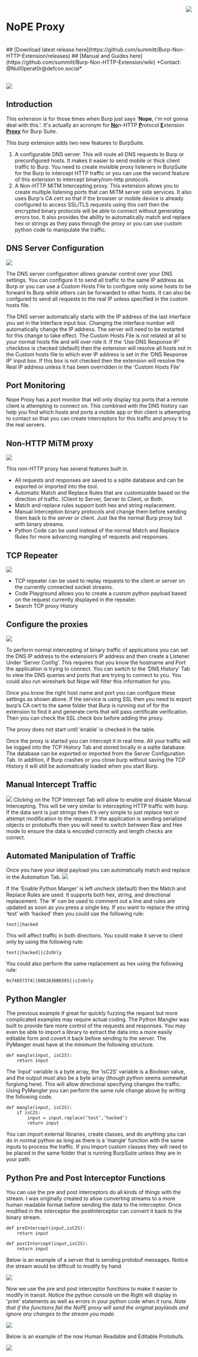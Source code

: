 <img align="right" src="https://imgur.com/a/1UTklIx"/>

# NoPE Proxy
<br>
## [Download latest release here](https://github.com/summitt/Burp-Non-HTTP-Extension/releases)
## [Manual and Guides here](https://github.com/summitt/Burp-Non-HTTP-Extension/wiki)
*Contact: @Null0perat0r@defcon.social*
<br>
<br>

![](http://imgur.com/X6xYsq8.png)

## Introduction

This extension is for those times when Burp just says '**Nope**, i'm not gonna deal with this.'. It's actually an acronym for <u><b>No</b></u>n-HTTP <u><b>P</b></u>rotocol <u><b>E</b></u>xtension <u><b>Proxy</b></u> for Burp Suite. 

This burp extension adds two new features to BurpSuite.
 1.	A configurable DNS server. This will route all DNS requests to Burp or preconfigured hosts. It makes it easier to send mobile or thick client traffic to Burp. You need to create invisible proxy listeners in BurpSuite for the Burp to intercept HTTP traffic or you can use the second feature of this extension to intercept binary/non-http protocols.
 2.	A Non-HTTP MiTM Intercepting proxy. This extension allows you to create multiple listening ports that can MiTM server side services. It also uses Burp's CA cert so that if the browser or mobile device is already configured to access SSL/TLS requests using this cert then the encrypted binary protocols will be able to connect without generating errors too. It also provides the ability to automatically match and replace hex or strings as they pass through the proxy or you can use custom python code to manipulate the traffic.
 
## DNS Server Configuration

![](http://imgur.com/0ezoO7f.png)

The DNS server configuration allows granular control over your DNS settings. You can configure it to send all traffic to the same IP address as Burp or you can use a Custom Hosts File to configure only some hosts to be forward to Burp while others can be forwarded to other hosts. It can also be confgured to send all requests to the real IP unless specified in the custom hosts file.

The DNS server automatically starts with the IP address of the last interface you set in the Interface input box. Changing the interface number will automatically change the IP address. The server will need to be restarted for this change to take effect.
The Custom Hosts File is not related at all to your normal hosts file and will over ride it. If the ‘Use DNS Response IP’ checkbos is checked (default) then the extension will resolve all hosts not in the Custom hosts file to which ever IP address is set in the ‘DNS Response IP’ input box. If this box is not checked then the extension will resolve the Real IP address unless it has been overridden in the ‘Custom Hosts File’

## Port Monitoring
Nope Proxy has a port monitor that will only display tcp ports that a remote client is attempting to connect on. This combined with the DNS history can help you find which hosts and ports a mobile app or thin client is attempting to contact so that you can create interceptors for this traffic and proxy it to the real servers. 

## Non-HTTP MiTM proxy

![](http://imgur.com/oCHMjuH.png)

This non-HTTP proxy has several features built in.

- All requests and responses are saved to a sqlite database and can be exported or imported into the tool. 
- Automatic Match and Replace Rules that are customizable based on the direction of traffic. (Client to Server, Server to Client, or Both.
- Match and replace rules support both hex and string replacement. 
- Manual Interception binary protocols and change them before sending them back to the server or client. Just like the normal Burp proxy but with binary streams.
- Python Code can be used instead of the normal Match and Replace Rules for more advancing mangling of requests and responses.
 
 
## TCP Repeater
 
![](http://imgur.com/aNpzAdz.png)
 
- TCP repeater can be used to replay requests to the client or server on the currently connected socket streams.
- Code Playground allows you to create a custom python payload based on the request currently displayed in the repeater.
- Search TCP proxy History

## Configure the proxies

![](http://imgur.com/WdsB32L.png)

To perform normal intercepting of binary traffic of applications you can set the DNS IP address to the extension’s IP address and then create a Listener Under ‘Server Config’. This requires that you know the hostname and Port the application is trying to connect. You can switch to the ‘DNS History’ Tab to view the DNS queries and ports that are trying to connect to you. You could also run wireshark but Nope will filter this information for you. 

Once you know the right host name and port you can configure these settings as shown above. If the service is using SSL then you need to export burp’s CA cert to the same folder that Burp is running out of for the extension to find it and generate certs that will pass certificate verification. Then you can check the SSL check box before adding the proxy. 

The proxy does not start until ‘enable’ is checked in the table.

Once the proxy is started you can intercept it in real time. All your traffic will be logged into the TCP History Tab and stored locally in a sqlite database. The database can be exported or imported from the Server Configuration Tab. In addition, if Burp crashes or you close burp without saving the TCP History it will still be automatically loaded when you start Burp. 
## Manual Intercept Traffic
![](http://imgur.com/X6xYsq8.png)
Clicking on the TCP Intercept Tab will allow to enable and disable Manual Intercepting. This will be very similar to intercepting HTTP traffic with burp. If the data sent is just strings then it’s very simple to just replace text or attempt modification to the request. If the application is sending serialized objects or protobuffs then you will need to switch between Raw and Hex mode to ensure the data is encoded correctly and length checks are correct.
## Automated Manipulation of Traffic
Once you have your ideal payload you can automatically match and replace in the Automation Tab. 
![](http://imgur.com/CBRQVIo.png)

If the ‘Enable Python Manger’ is left uncheck (default) then the Match and Replace Rules are used. It supports both hex, string, and directional replacement. The ‘#’ can be used to comment out a line and rules are updated as soon as you press a single key.
If you want to replace the string ‘test’ with ‘hacked’ then you could use the following rule:
```
test||hacked
```
This will affect traffic in both directions. You could make it serve to client only by using the following rule:
```
test||hacked||c2sOnly
```
You could also perform the same replacement as hex using the following rule:
```
0x74657374||6861636B6565||c2sOnly
```

## Python Mangler
The previous example if great for quickly fuzzing the request but more complicated examples may require actual coding. The Python Mangler was built to provide fare more control of the requests and responses. You may even be able to import a library to extract the data into a more easily editable form and covert it back before sending to the server. The PyManger must have at the minimum the following structure. 

```
def mangle(input, isC2S):
	return input
```
The ‘input’ variable is a byte array, the ‘isC2S’ variable is a Boolean value, and the output must also be a byte array (though python seems somewhat forgiving here). This will allow directional specifying changes the traffic. 
Using PyMangler you can perform the same rule change above by writing the following code.
```
def mangle(input, isC2S):
	if isC2S:
		input = input.replace(‘test’,’hacked’)
		return input
```
You can import external libraries, create classes, and do anything you can do in normal python as long as there is a ‘mangle’ function with the same inputs to process the traffic. If you import custom classes they will need to be placed in the same folder that is running BurpSuite unless they are in your path. 

## Python Pre and Post Interceptor Functions
You can use the pre and post interceptors do all kinds of things with the stream. I was originally created to allow converting streams to a more human readable format before sending the data to the interceptor. Once modified in the interceptor the postInterceptor can convert it back to the binary stream.

```
def preIntercept(input,isC2S):
    return input
    
def postIntercept(input,isC2S):
    return input
```

Below is an example of a server that is sending protobuf messages. Notice the stream would be difficult to modify by hand.

![](NonHTTPProxy/screenshots/PreFormat.PNG)

Now we use the pre and post interceptor functions to make it easier to modify in transit. Notice the python console on the Right will display in 'print' statements as well as errors in your python code when it runs. *Note that if the functions fail the NoPE proxy will send the original paylaods and ignore any changes to the stream you made.*


![](NonHTTPProxy/screenshots/PythonConsole.PNG)

Below is an example of the now Human Readable and Editable Protobufs.

![](NonHTTPProxy/screenshots/Post%20Format.PNG)


 
 

